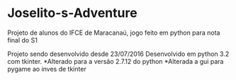 # Joselito-s-Adventure
Projeto de alunos do IFCE de Maracanaú, jogo feito em python para nota final do S1

Projeto sendo desenvolvido desde 23/07/2016
Desenvolvido em python 3.2 com tkinter.
*Alterado para a versão 2.7.12 do python
*Alterada a gui para pygame ao inves de tkinter
